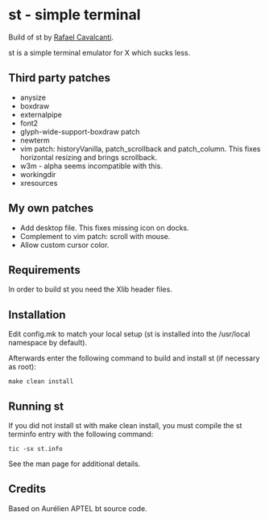 # st - simple terminal

Build of st by [Rafael Cavalcanti](https://rafaelc.org/dev).

st is a simple terminal emulator for X which sucks less.

## Third party patches

- anysize
- boxdraw
- externalpipe
- font2
- glyph-wide-support-boxdraw patch
- newterm
- vim patch: historyVanilla, patch_scrollback and patch_column. This fixes horizontal resizing and brings scrollback.
- w3m - alpha seems incompatible with this.
- workingdir
- xresources

## My own patches

- Add desktop file. This fixes missing icon on docks.
- Complement to vim patch: scroll with mouse.
- Allow custom cursor color.

## Requirements

In order to build st you need the Xlib header files.

## Installation

Edit config.mk to match your local setup (st is installed into
the /usr/local namespace by default).

Afterwards enter the following command to build and install st (if
necessary as root):

    make clean install

## Running st

If you did not install st with make clean install, you must compile
the st terminfo entry with the following command:

    tic -sx st.info

See the man page for additional details.

## Credits

Based on Aurélien APTEL <aurelien dot aptel at gmail dot com> bt source code.

